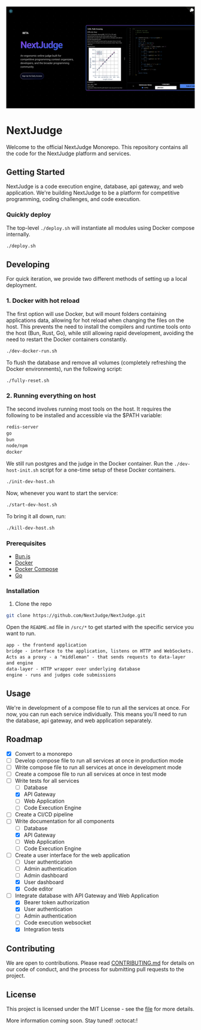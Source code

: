 ![Preview Image](images/nextjudge.png)

# NextJudge

Welcome to the official NextJudge Monorepo. This repository contains all the code for the NextJudge platform and services.

## Getting Started

NextJudge is a code execution engine, database, api gateway, and web application. We're building NextJudge to be a platform for competitive programming, coding challenges, and code execution.

### Quickly deploy

The top-level `./deploy.sh` will instantiate all modules using Docker compose internally.

```sh
./deploy.sh
```

## Developing

For quick iteration, we provide two different methods of setting up a local deployment.

### 1. Docker with hot reload

The first option will use Docker, but will mount folders containing applications data, allowing for hot reload when changing the files on the host. This prevents the need to install the compilers and runtime tools onto the host (Bun, Rust, Go), while still allowing rapid development, avoiding the need to restart the Docker containers constantly.

```sh
./dev-docker-run.sh
```

To flush the database and remove all volumes (completely refreshing the Docker environments), run the following script:

```sh
./fully-reset.sh
```

### 2. Running everything on host

The second involves running most tools on the host. It requires the following to be installed and accessible via the $PATH variable:

```sh
redis-server
go
bun
node/npm
docker
```

We still run postgres and the judge in the Docker container. Run the `./dev-host-init.sh` script for a one-time setup of these Docker containers.

```sh
./init-dev-host.sh
```

Now, whenever you want to start the service:
```sh
./start-dev-host.sh
```

To bring it all down, run:
```sh
./kill-dev-host.sh
```




### Prerequisites

- [Bun.js](https://bun.sh/)
- [Docker](https://www.docker.com/)
- [Docker Compose](https://docs.docker.com/compose/)
- [Go](https://golang.org/)

### Installation

1. Clone the repo
```sh
git clone https://github.com/NextJudge/NextJudge.git
```

Open the `README.md` file in `/src/*` to get started with the specific service you want to run.
```
app - the frontend application
bridge - interface to the application, listens on HTTP and WebSockets. Acts as a proxy - a "middleman" - that sends requests to data-layer and engine
data-layer - HTTP wrapper over underlying database
engine - runs and judges code submissions
```

## Usage

We're in development of a compose file to run all the services at once. For now, you can run each service individually. This means you'll need to run the database, api gateway, and web application separately.

## Roadmap

- [x] Convert to a monorepo
- [ ] Develop compose file to run all services at once in production mode
- [ ] Write compose file to run all services at once in development mode
- [ ] Create a compose file to run all services at once in test mode
- [ ] Write tests for all services
  - [ ] Database
  - [x] API Gateway
  - [ ] Web Application
  - [ ] Code Execution Engine
- [ ] Create a CI/CD pipeline
- [ ] Write documentation for all components
  - [ ] Database
  - [x] API Gateway
  - [ ] Web Application
  - [ ] Code Execution Engine
- [ ] Create a user interface for the web application
  - [ ] User authentication
  - [ ] Admin authentication
  - [ ] Admin dashboard
  - [x] User dashboard
  - [x] Code editor
- [ ] Integrate database with API Gateway and Web Application
  - [x] Bearer token authorization
  - [x] User authentication
  - [ ] Admin authentication
  - [ ] Code execution websocket
  - [x] Integration tests

## Contributing

We are open to contributions. Please read [CONTRIBUTING.md](/CONTRIBUTING.md) for details on our code of conduct, and the process for submitting pull requests to the project.

## License

This project is licensed under the MIT License - see the [file](/LICENSE) for more details.

More information coming soon. Stay tuned! :octocat:!
